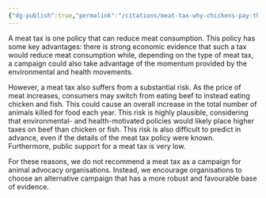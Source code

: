 ```yaml
---
{"dg-publish":true,"permalink":"/citations/meat-tax-why-chickens-pay-the-price-animal-ask/","created":"2025-10-01T10:35:31.465+01:00","updated":"2025-10-01T10:53:36.358+01:00"}
---
```


A meat tax is one policy that can reduce meat consumption. This policy has some key advantages: there is strong economic evidence that such a tax would reduce meat consumption while, depending on the type of meat tax, a campaign could also take advantage of the momentum provided by the environmental and health movements.

However, a meat tax also suffers from a substantial risk. As the price of meat increases, consumers may switch from eating beef to instead eating chicken and fish. This could cause an overall increase in the total number of animals killed for food each year. This risk is highly plausible, considering that environmental- and health-motivated policies would likely place higher taxes on beef than chicken or fish. This risk is also difficult to predict in advance, even if the details of the meat tax policy were known. Furthermore, public support for a meat tax is very low.

For these reasons, we do not recommend a meat tax as a campaign for animal advocacy organisations. Instead, we encourage organisations to choose an alternative campaign that has a more robust and favourable base of evidence.